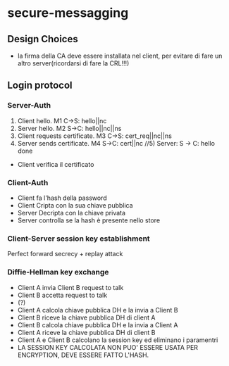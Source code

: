# secure-messagging

## Design Choices

- la firma della CA deve essere installata nel client, per evitare di fare un altro server(ricordarsi di fare la CRL!!!)

## Login protocol

### Server-Auth

1) Client hello. M1 C->S: hello||nc
2) Server hello. M2 S->C: hello||nc||ns
3) Client requests certificate. M3 C->S: cert_req||nc||ns
4) Server sends certificate. M4 S->C: cert||nc
//5) Server: S -> C: hello done

- Client verifica il certificato

### Client-Auth

- Client fa l'hash della password
- Client Cripta con la sua chiave pubblica
- Server Decripta con la chiave privata
- Server controlla se la hash è presente nello store

### Client-Server session key establishment

Perfect forward secrecy + replay attack

### Diffie-Hellman key exchange

- Client A invia Client B request to talk
- Client B accetta request to talk
- (?)
- Client A calcola chiave pubblica DH e la invia a Client B
- Client B riceve la chiave pubblica DH di client A
- Client B calcola chiave pubblica DH e la invia a Client A
- Client A riceve la chiave pubblica DH di client B
- Client A e Client B calcolano la session key ed eliminano i paramentri
- LA SESSION KEY CALCOLATA NON PUO' ESSERE USATA PER ENCRYPTION, DEVE ESSERE FATTO L'HASH. 